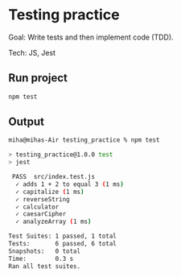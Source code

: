 # Testing practice

Goal: Write tests and then implement code (TDD).

Tech: JS, Jest

## Run project
```bash
npm test
```

## Output
```bash
miha@mihas-Air testing_practice % npm test

> testing_practice@1.0.0 test
> jest

 PASS  src/index.test.js
  ✓ adds 1 + 2 to equal 3 (1 ms)
  ✓ capitalize (1 ms)
  ✓ reverseString
  ✓ calculator
  ✓ caesarCipher
  ✓ analyzeArray (1 ms)

Test Suites: 1 passed, 1 total
Tests:       6 passed, 6 total
Snapshots:   0 total
Time:        0.3 s
Ran all test suites.
```
